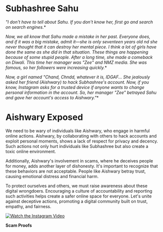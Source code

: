 
# Subhashree Sahu 

*"I don't have to tell about Sahu. If you don't know her, first go and search on search engines.**

*Now, we all know that Sahu made a mistake in her past. Everyone does, and if it was a big mistake, admit it—she is only seventeen years old nd she never thought that it can destroy her mental piece. I think a lot of girls have done the same as she did in that situation. These things are happening because of some stupid people. After a long time, she made a comeback on Diwali. This time her manager was "Zee" and NMZ media. She was famous, so her followers were increasing quickly.**

*Now, a girl named "Chand, Chndd, whatever it is, IDGAF... She jealously asked her friend (Aishwary) to hack Subhashree's account. Now, if you know, Instagram asks for a trusted device if anyone wants to change personal information in the account. So, her manager "Zee" betrayed Sahu and gave her account's access to Aishwary."**




<h1>Aishwary Exposed</h1>

We need to be wary of individuals like Aishwary, who engage in harmful online actions. Aishwary, by collaborating with others to hack accounts and exploit personal moments, shows a lack of respect for privacy and decency. Such actions not only hurt individuals like Subhashree but also create a toxic online environment.

Additionally, Aishwary's involvement in scams, where he deceives people for money, adds another layer of dishonesty. It's important to recognize that these behaviors are not acceptable. People like Aishwary betray trust, causing emotional distress and financial harm.

To protect ourselves and others, we must raise awareness about these digital wrongdoers. Encouraging a culture of accountability and reporting such activities helps create a safer online space for everyone. Let's unite against deceptive actions, promoting a digital community built on trust, empathy, and fairness.



[![Watch the Instagram Video](https://t.me/oisindia/2)](https://www.instagram.com/reel/C0KAg2rpJwO/?igshid=ZDE1MWVjZGVmZQ==)

**Scam Proofs**
